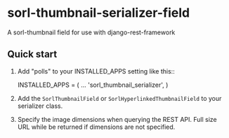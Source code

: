 sorl-thumbnail-serializer-field
===============================

A sorl-thumbnail field for use with django-rest-framework

Quick start
-----------

1. Add "polls" to your INSTALLED_APPS setting like this::

    INSTALLED_APPS = (
        ...
        'sorl_thumbnail_serializer',
    )

2. Add the `SorlThumbnailField` or `SorlHyperlinkedThumbnailField` to your serializer class.

3. Specify the image dimensions when querying the REST API. Full size URL while be returned if dimensions are not specified.
